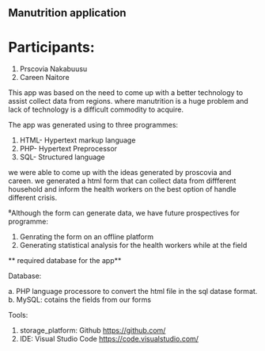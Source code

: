## Manutrition application 
# Participants: 
1. Prscovia Nakabuusu 
2. Careen Naitore


This app was based on the need to come up with a better technology to assist collect data from regions. 
where manutrition is a huge problem and lack of technology is a difficult commodity to acquire. 

The app was generated using to three programmes:

1. HTML- Hypertext markup language 
2. PHP- Hypertext Preprocessor 
3. SQL- Structured language 

we were able to come up with the ideas generated by proscovia and careen. 
we generated a html form that can collect data from diffferent household 
and inform the health workers on the best option of handle different crisis.

⁸Although the form can generate data, we have future prospectives for programme: 
1. Genrating the form on an offline platform 
2. Generating statistical analysis for the health workers while at the field 

** required database for the app**
 
Database: 

a. PHP language processore to convert the html file in the sql datase format.
b. MySQL: cotains the fields from our forms 

Tools:


1. storage_platform: Github https://github.com/
2. IDE: Visual Studio Code https://code.visualstudio.com/
